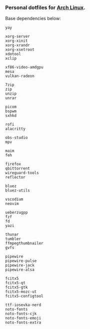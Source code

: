 ### Personal dotfiles for [Arch Linux](https://archlinux.org/).

Base dependencies below:

```
yay

xorg-server
xorg-xinit
xorg-xrandr
xorg-xsetroot
xdotool
xclip

xf86-video-amdgpu
mesa
vulkan-radeon

7zip
zip
unzip
unrar

picom
bspwm
sxhkd

rofi
alacritty

obs-studio
mpv

maim
feh

firefox
qbittorrent
wireguard-tools
reflector

bluez
bluez-utils

vscodium
neovim

ueberzugpp
fzf
fd
yazi

thunar
tumbler
ffmpegthumbnailer
gvfs

pipewire
pipewire-pulse
pipewire-jack
pipewire-alsa

fcitx5
fcitx5-qt
fcitx5-gtk
fcitx5-mozc-ut
fcitx5-configtool

ttf-iosevka-nerd
noto-fonts
noto-fonts-cjk
noto-fonts-emoji
noto-fonts-extra
```
